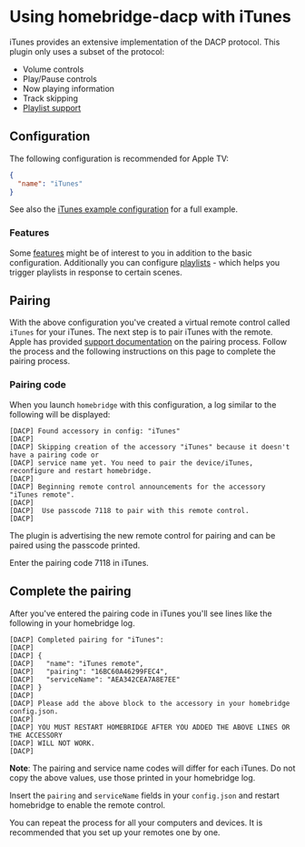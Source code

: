 # Using homebridge-dacp with iTunes

iTunes provides an extensive implementation of the DACP protocol. This plugin only uses a subset of the protocol:

* Volume controls
* Play/Pause controls
* Now playing information
* Track skipping
* [Playlist support](playlists.md)

## Configuration

The following configuration is recommended for Apple TV:

```json
{
  "name": "iTunes"
}
```

See also the [iTunes example configuration](../../examples/itunes/config.json) for a full example.

### Features

Some [features](features.md) might be of interest to you in addition to the basic configuration. Additionally you can configure [playlists](playlists.md) - which helps you trigger playlists in response to certain scenes.

## Pairing

With the above configuration you've created a virtual remote control called `iTunes` for your iTunes. The next step is to pair iTunes with the remote. Apple has provided [support documentation](https://support.apple.com/kb/ph19503) on the pairing process. Follow the process and the following instructions on this page to complete the pairing process.

### Pairing code

When you launch `homebridge` with this configuration, a log similar to the following will be displayed:

```text
[DACP] Found accessory in config: "iTunes"
[DACP]
[DACP] Skipping creation of the accessory "iTunes" because it doesn't have a pairing code or
[DACP] service name yet. You need to pair the device/iTunes, reconfigure and restart homebridge.
[DACP]
[DACP] Beginning remote control announcements for the accessory "iTunes remote".
[DACP]
[DACP] 	Use passcode 7118 to pair with this remote control.
[DACP]
```

The plugin is advertising the new remote control for pairing and can be paired using the passcode printed.

Enter the pairing code 7118 in iTunes.

## Complete the pairing

After you've entered the pairing code in iTunes you'll see lines like the following in your homebridge log.

```text
[DACP] Completed pairing for "iTunes":
[DACP] 
[DACP] {
[DACP]   "name": "iTunes remote",
[DACP]   "pairing": "16BC60A46299FEC4",
[DACP]   "serviceName": "AEA342CEA7A8E7EE"
[DACP] }
[DACP] 
[DACP] Please add the above block to the accessory in your homebridge config.json.
[DACP]
[DACP] YOU MUST RESTART HOMEBRIDGE AFTER YOU ADDED THE ABOVE LINES OR THE ACCESSORY
[DACP] WILL NOT WORK.
[DACP]
```

**Note**: The pairing and service name codes will differ for each iTunes. Do not copy the above values, use those printed in your homebridge log.

Insert the `pairing` and `serviceName` fields in your ```config.json``` and restart homebridge to enable the remote control.

You can repeat the process for all your computers and devices. It is recommended that you set up your remotes one by one.
